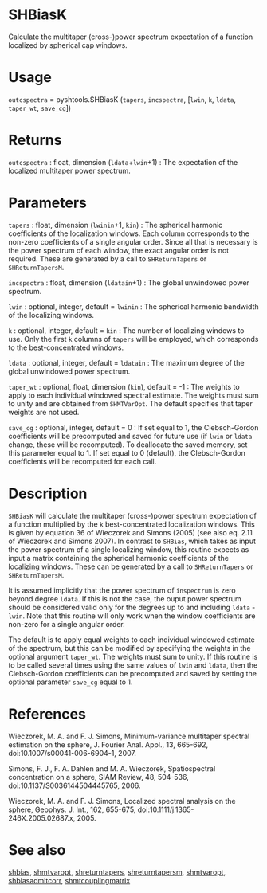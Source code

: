 # SHBiasK

Calculate the multitaper (cross-)power spectrum expectation of a function localized by spherical cap windows.

# Usage

`outcspectra` = pyshtools.SHBiasK (`tapers`, `incspectra`, [`lwin`, `k`, `ldata`, `taper_wt`, `save_cg`])

# Returns

`outcspectra` : float, dimension (`ldata`+`lwin`+1)
:   The expectation of the localized multitaper power spectrum.

# Parameters

`tapers` : float, dimension (`lwinin`+1, `kin`)
:   The spherical harmonic coefficients of the localization windows. Each column corresponds to the non-zero coefficients of a single angular order. Since all that is necessary is the power spectrum of each window, the exact angular order is not required. These are generated by a call to `SHReturnTapers` or `SHReturnTapersM`.

`incspectra` : float, dimension (`ldatain`+1)
:   The global unwindowed power spectrum.

`lwin` : optional, integer, default = `lwinin`
:   The spherical harmonic bandwidth of the localizing windows.

`k` : optional, integer, default = `kin`
:   The number of localizing windows to use. Only the first `k` columns of `tapers` will be employed, which corresponds to the best-concentrated windows.

`ldata` : optional, integer, default = `ldatain`
:   The maximum degree of the global unwindowed power spectrum.

`taper_wt` : optional, float, dimension (`kin`), default = -1
:   The weights to apply to each individual windowed spectral estimate. The weights must sum to unity and are obtained from `SHMTVarOpt`. The default specifies that taper weights are not used.

`save_cg` : optional, integer, default = 0
:   If set equal to 1, the Clebsch-Gordon coefficients will be precomputed and saved for future use (if `lwin` or `ldata` change, these will be recomputed). To deallocate the saved memory, set this parameter equal to 1. If set equal to 0 (default), the Clebsch-Gordon coefficients will be recomputed for each call.

# Description

`SHBiasK` will calculate the multitaper (cross-)power spectrum expectation of a function multiplied by the `k` best-concentrated localization windows. This is given by equation 36 of Wieczorek and Simons (2005) (see also eq. 2.11 of Wieczorek and Simons 2007). In contrast to `SHBias`, which takes as input the power spectrum of a single localizing window, this routine expects as input a matrix containing the spherical harmonic coefficients of the localizing windows. These can be generated by a call to `SHReturnTapers` or `SHReturnTapersM`.

It is assumed implicitly that the power spectrum of `inspectrum` is zero beyond degree `ldata`. If this is not the case, the ouput power spectrum should be considered valid only for the degrees up to and including `ldata` - `lwin`. Note that this routine will only work when the window coefficients are non-zero for a single angular order.

The default is to apply equal weights to each individual windowed estimate of the spectrum, but this can be modified by specifying the weights in the optional argument `taper_wt`. The weights must sum to unity. If this routine is to be called several times using the same values of `lwin` and `ldata`, then the Clebsch-Gordon coefficients can be precomputed and saved by setting the optional parameter `save_cg` equal to 1.

# References

Wieczorek, M. A. and F. J. Simons, Minimum-variance multitaper spectral estimation on the sphere, J. Fourier Anal. Appl., 13, 665-692, doi:10.1007/s00041-006-6904-1, 2007.

Simons, F. J., F. A. Dahlen and M. A. Wieczorek, Spatiospectral concentration on a sphere, SIAM Review, 48, 504-536, doi:10.1137/S0036144504445765, 2006. 

Wieczorek, M. A. and F. J. Simons, Localized spectral analysis on the sphere, 
Geophys. J. Int., 162, 655-675, doi:10.1111/j.1365-246X.2005.02687.x, 2005.

# See also

[shbias](pyshbias.html), [shmtvaropt](pyshmtvaropt.html), [shreturntapers](pyshreturntapers.html), [shreturntapersm](pyshreturntapersm.html), [shmtvaropt](pyshmtvaropt.html), [shbiasadmitcorr](pyshbiasadmitcorr.html), [shmtcouplingmatrix](pyshmtcouplingmatrix.html)
